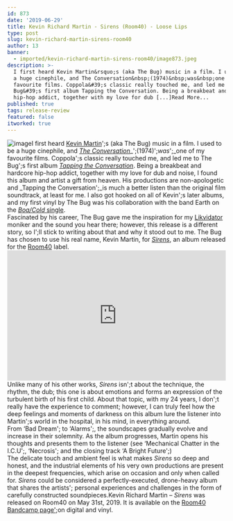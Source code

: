 ```yaml
---
id: 873
date: '2019-06-29'
title: Kevin Richard Martin - Sirens (Room40) - Loose Lips
type: post
slug: kevin-richard-martin-sirens-room40
author: 13
banner:
  - imported/kevin-richard-martin-sirens-room40/image873.jpeg
description: >-
  I first heard Kevin Martin&rsquo;s (aka The Bug) music in a film. I used to be
  a huge cinephile, and The Conversation&nbsp;(1974)&nbsp;was&nbsp;one of my
  favourite films. Coppola&#39;s classic really touched me, and led me to The
  Bug&#39;s first album Tapping the Conversation. Being a breakbeat and hardcore
  hip-hop addict, together with my love for dub [...]Read More...
published: true
tags: release-review
featured: false
itworked: true
---
```

![image](../imported/kevin-richard-martin-sirens-room40/image873.jpeg)I first heard [Kevin Martin](https://www.discogs.com/artist/142639-Kevin-Martin)';s (aka The Bug) music in a film. I used to be a huge cinephile, and [_The Conversation_](https://www.imdb.com/title/tt0071360/)_';(1974)';_was_';_one of my favourite films. Coppola';s classic really touched me, and led me to The Bug';s first album [_Tapping the Conversation_](https://www.discogs.com/The-Bug-Tapping-The-Conversation/master/1120350). Being a breakbeat and hardcore hip-hop addict, together with my love for dub and noise, I found this album and artist a gift from heaven. His productions are non-apologetic and _Tapping the Conversation';_is much a better listen than the original film soundtrack, at least for me. I also got hooked on all of Kevin';s later albums, and my first vinyl by The Bug was his collaboration with the band Earth on the [_Boa/Cold_ single](https://www.youtube.com/watch?v=mfGUMBUxN4M).  
Fascinated by his career, The Bug gave me the inspiration for my [Likvidator](https://soundcloud.com/likvidatordub) moniker and the sound you hear there; however, this release is a different story, so I';ll stick to writing about that and why it stood out to me. The Bug has chosen to use his real name, Kevin Martin, for [_Sirens_](https://room40.bandcamp.com/album/sirens), an album released for the [Room40](http://room40.org) label.<iframe width='100%' height='300' scrolling='no' frameborder='no' allow='autoplay' src='https://bandcamp.com/EmbeddedPlayer/album=3221015389/size=large/bgcol=ffffff/linkcol=0687f5/tracklist=false/transparent=true/'></iframe>Unlike many of his other works, _Sirens_ isn';t about the technique, the rhythm, the dub; this one is about emotions and forms an expression of the turbulent birth of his first child. About that topic, with my 24 years, I don';t really have the experience to comment; however, I can truly feel how the deep feelings and moments of darkness on this album lure the listener into Martin';s world in the hospital, in his mind, in everything around.  
From ‘Bad Dream'; to ‘Alarms';, the soundscapes gradually evolve and increase in their solemnity. As the album progresses, Martin opens his thoughts and presents them to the listener (see ‘Mechanical Chatter in the I.C.U';, ‘Necrosis'; and the closing track ‘A Bright Future';)  
The delicate touch and ambient feel is what makes _Sirens_ so deep and honest, and the industrial elements of his very own productions are present in the deepest frequencies, which arise on occasion and only when called for. _Sirens_ could be considered a perfectly-executed, drone-heavy album that shares the artists'; personal experiences and challenges in the form of carefully constructed soundpieces.Kevin Richard Martin – _Sirens_ was released on Room40 on May 31st, 2019. It is available on the [Room40 Bandcamp page';](https://room40.bandcamp.com/album/sirens)on digital and vinyl.